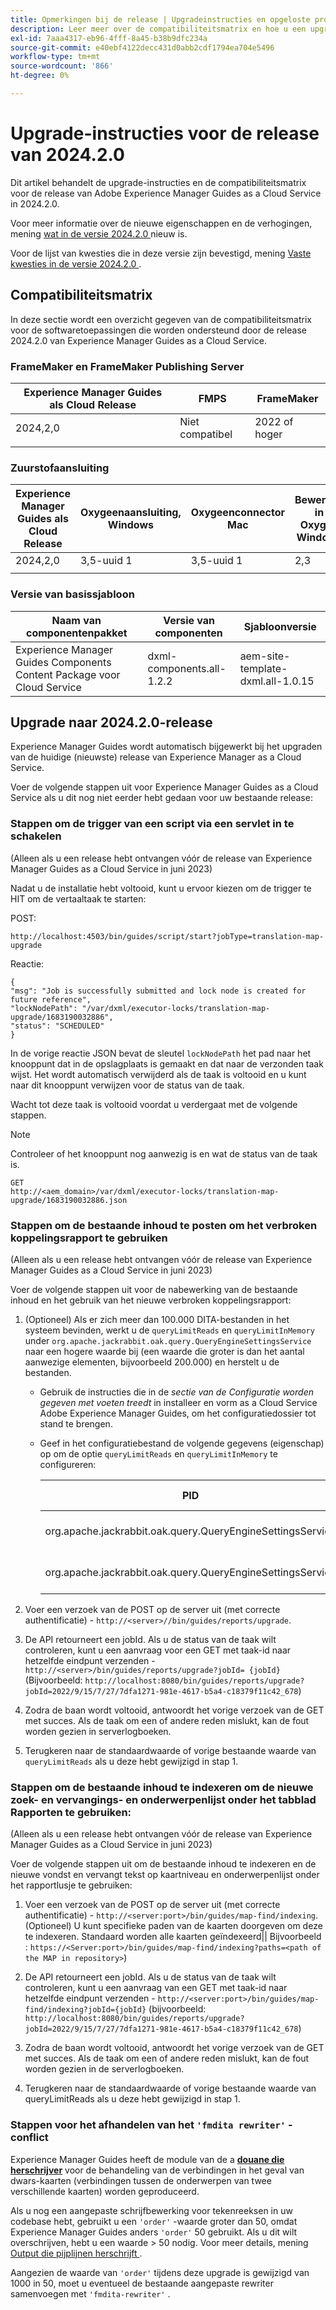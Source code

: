 ```yaml
---
title: Opmerkingen bij de release | Upgradeinstructies en opgeloste problemen in Adobe Experience Manager Guides, release 2024.2.0
description: Leer meer over de compatibiliteitsmatrix en hoe u een upgrade uitvoert naar de release 2024.2.0 van Adobe Experience Manager Guides as a Cloud Service.
exl-id: 7aaa4317-eb96-4fff-8a45-b38b9dfc234a
source-git-commit: e40ebf4122decc431d0abb2cdf1794ea704e5496
workflow-type: tm+mt
source-wordcount: '866'
ht-degree: 0%

---
```


# Upgrade-instructies voor de release van 2024.2.0

Dit artikel behandelt de upgrade-instructies en de compatibiliteitsmatrix voor de release van Adobe Experience Manager Guides as a Cloud Service in 2024.2.0.

Voor meer informatie over de nieuwe eigenschappen en de verhogingen, mening [ wat in de versie 2024.2.0 ](whats-new-2024-2-0.md) nieuw is.

Voor de lijst van kwesties die in deze versie zijn bevestigd, mening [ Vaste kwesties in de versie 2024.2.0 ](fixed-issues-2024-2-0.md).


## Compatibiliteitsmatrix

In deze sectie wordt een overzicht gegeven van de compatibiliteitsmatrix voor de softwaretoepassingen die worden ondersteund door de release 2024.2.0 van Experience Manager Guides as a Cloud Service.

### FrameMaker en FrameMaker Publishing Server

| Experience Manager Guides als Cloud Release | FMPS | FrameMaker |
| --- | --- | --- |
| 2024,2,0 | Niet compatibel | 2022 of hoger |
| | | |


### Zuurstofaansluiting

| Experience Manager Guides als Cloud Release | Oxygeenaansluiting, Windows | Oxygeenconnector Mac | Bewerken in Oxygen Windows | Bewerken in Oxygen Mac |
| --- | --- | --- | --- | --- |
| 2024,2,0 | 3,5-uuid 1 | 3,5-uuid 1 | 2,3 | 2,3 |
|  |  |  |  |


### Versie van basissjabloon

| Naam van componentenpakket | Versie van componenten | Sjabloonversie |
|---|---|---|
| Experience Manager Guides Components Content Package voor Cloud Service | dxml-components.all-1.2.2 | aem-site-template-dxml.all-1.0.15 |

## Upgrade naar 2024.2.0-release

Experience Manager Guides wordt automatisch bijgewerkt bij het upgraden van de huidige (nieuwste) release van Experience Manager as a Cloud Service.


Voer de volgende stappen uit voor Experience Manager Guides as a Cloud Service als u dit nog niet eerder hebt gedaan voor uw bestaande release:

### Stappen om de trigger van een script via een servlet in te schakelen

(Alleen als u een release hebt ontvangen vóór de release van Experience Manager Guides as a Cloud Service in juni 2023)

Nadat u de installatie hebt voltooid, kunt u ervoor kiezen om de trigger te HIT om de vertaaltaak te starten:

POST:

```
http://localhost:4503/bin/guides/script/start?jobType=translation-map-upgrade
```

Reactie:

```
{
"msg": "Job is successfully submitted and lock node is created for future reference",
"lockNodePath": "/var/dxml/executor-locks/translation-map-upgrade/1683190032886",
"status": "SCHEDULED"
}
```

In de vorige reactie JSON bevat de sleutel `lockNodePath` het pad naar het knooppunt dat in de opslagplaats is gemaakt en dat naar de verzonden taak wijst. Het wordt automatisch verwijderd als de taak is voltooid en u kunt naar dit knooppunt verwijzen voor de status van de taak.

Wacht tot deze taak is voltooid voordat u verdergaat met de volgende stappen.

>[!NOTE]
>
> Controleer of het knooppunt nog aanwezig is en wat de status van de taak is.

```
GET
http://<aem_domain>/var/dxml/executor-locks/translation-map-upgrade/1683190032886.json
```

### Stappen om de bestaande inhoud te posten om het verbroken koppelingsrapport te gebruiken

(Alleen als u een release hebt ontvangen vóór de release van Experience Manager Guides as a Cloud Service in juni 2023)

Voer de volgende stappen uit voor de nabewerking van de bestaande inhoud en het gebruik van het nieuwe verbroken koppelingsrapport:

1. (Optioneel) Als er zich meer dan 100.000 DITA-bestanden in het systeem bevinden, werkt u de `queryLimitReads` en `queryLimitInMemory` under `org.apache.jackrabbit.oak.query.QueryEngineSettingsService` naar een hogere waarde bij (een waarde die groter is dan het aantal aanwezige elementen, bijvoorbeeld 200.000) en herstelt u de bestanden.

   - Gebruik de instructies die in de *sectie van de Configuratie worden gegeven met voeten treedt* in installeer en vorm as a Cloud Service Adobe Experience Manager Guides, om het configuratiedossier tot stand te brengen.
   - Geef in het configuratiebestand de volgende gegevens (eigenschap) op om de optie `queryLimitReads` en `queryLimitInMemory` te configureren:

     | PID | Eigenschappensleutel | Waarde van eigenschap |
     |---|---|---|
     | org.apache.jackrabbit.oak.query.QueryEngineSettingsService | queryLimitReads | Waarde: 200000 Standaardwaarde: 100000 |
     | org.apache.jackrabbit.oak.query.QueryEngineSettingsService | queryLimitInMemory | Waarde: 200000 Standaardwaarde: 100000 |

1. Voer een verzoek van de POST op de server uit (met correcte authentificatie) - `http://<server>//bin/guides/reports/upgrade`.

1. De API retourneert een jobId. Als u de status van de taak wilt controleren, kunt u een aanvraag voor een GET met taak-id naar hetzelfde eindpunt verzenden - `http://<server>/bin/guides/reports/upgrade?jobId= {jobId}`
(Bijvoorbeeld: `http://localhost:8080/bin/guides/reports/upgrade?jobId=2022/9/15/7/27/7dfa1271-981e-4617-b5a4-c18379f11c42_678`)

1. Zodra de baan wordt voltooid, antwoordt het vorige verzoek van de GET met succes. Als de taak om een of andere reden mislukt, kan de fout worden gezien in serverlogboeken.

1. Terugkeren naar de standaardwaarde of vorige bestaande waarde van `queryLimitReads` als u deze hebt gewijzigd in stap 1.

### Stappen om de bestaande inhoud te indexeren om de nieuwe zoek- en vervangings- en onderwerpenlijst onder het tabblad Rapporten te gebruiken:

(Alleen als u een release hebt ontvangen vóór de release van Experience Manager Guides as a Cloud Service in juni 2023)

Voer de volgende stappen uit om de bestaande inhoud te indexeren en de nieuwe vondst en vervangt tekst op kaartniveau en onderwerpenlijst onder het rapportlusje te gebruiken:

1. Voer een verzoek van de POST op de server uit (met correcte authentificatie) - `http://<server:port>/bin/guides/map-find/indexing`. (Optioneel) U kunt specifieke paden van de kaarten doorgeven om deze te indexeren. Standaard worden alle kaarten geïndexeerd|| Bijvoorbeeld : `https://<Server:port>/bin/guides/map-find/indexing?paths=<path of the MAP in repository>`)

1. De API retourneert een jobId. Als u de status van de taak wilt controleren, kunt u een aanvraag van een GET met taak-id naar hetzelfde eindpunt verzenden - `http://<server:port>/bin/guides/map-find/indexing?jobId={jobId}` (bijvoorbeeld: `http://localhost:8080/bin/guides/reports/upgrade?jobId=2022/9/15/7/27/7dfa1271-981e-4617-b5a4-c18379f11c42_678`)

1. Zodra de baan wordt voltooid, antwoordt het vorige verzoek van de GET met succes. Als de taak om een of andere reden mislukt, kan de fout worden gezien in de serverlogboeken.

1. Terugkeren naar de standaardwaarde of vorige bestaande waarde van queryLimitReads als u deze hebt gewijzigd in stap 1.

### Stappen voor het afhandelen van het `'fmdita rewriter'` -conflict

Experience Manager Guides heeft de module van de a [**douane die herschrijver**](../cs-install-guide/conf-output-generation.md#custom-rewriter) voor de behandeling van de verbindingen in het geval van dwars-kaarten (verbindingen tussen de onderwerpen van twee verschillende kaarten) worden geproduceerd.

Als u nog een aangepaste schrijfbewerking voor tekenreeksen in uw codebase hebt, gebruikt u een `'order'` -waarde groter dan 50, omdat Experience Manager Guides anders `'order'` 50 gebruikt.  Als u dit wilt overschrijven, hebt u een waarde > 50 nodig. Voor meer details, mening [ Output die pijplijnen herschrijft ](https://sling.apache.org/documentation/bundles/output-rewriting-pipelines-org-apache-sling-rewriter.html).

Aangezien de waarde van `'order'` tijdens deze upgrade is gewijzigd van 1000 in 50, moet u eventueel de bestaande aangepaste rewriter samenvoegen met `'fmdita-rewriter'` .

